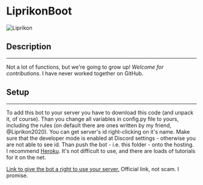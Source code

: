 # LiprikonBoot


![Liprikon](https://github.com/BigProject404/LiprikonBoot/blob/LiprikonBoot_discord/LiprikonBoot-avatar.jpg?raw=true)


## Description
---------------
Not a lot of functions, but we're going to grow up!
*Welcome for contributions*. I have never worked together on GitHub.


## Setup
---------------
To add this bot to your server you have to download this code (and unpack it, of course).
Than you change all variables in config.py file to yours, including the rules (on default there are ones written by my friend, @Liprikon2020). You can get
server's id right-clicking on it's name. Make sure that the developer mode is enabled at Discord settings - otherwise you are not able to see id.
Than push the bot - i.e. this folder - onto the hosting. I recommend [Heroku](https://www.heroku.com/). It's not difficult to use, and there are loads of tutorials for it on the net.


[Link to give the bot a right to use your server.](https://discord.com/oauth2/authorize?client_id=889509294536544266&scope=bot&permissions=8)
Official link, not scam. I promise.
